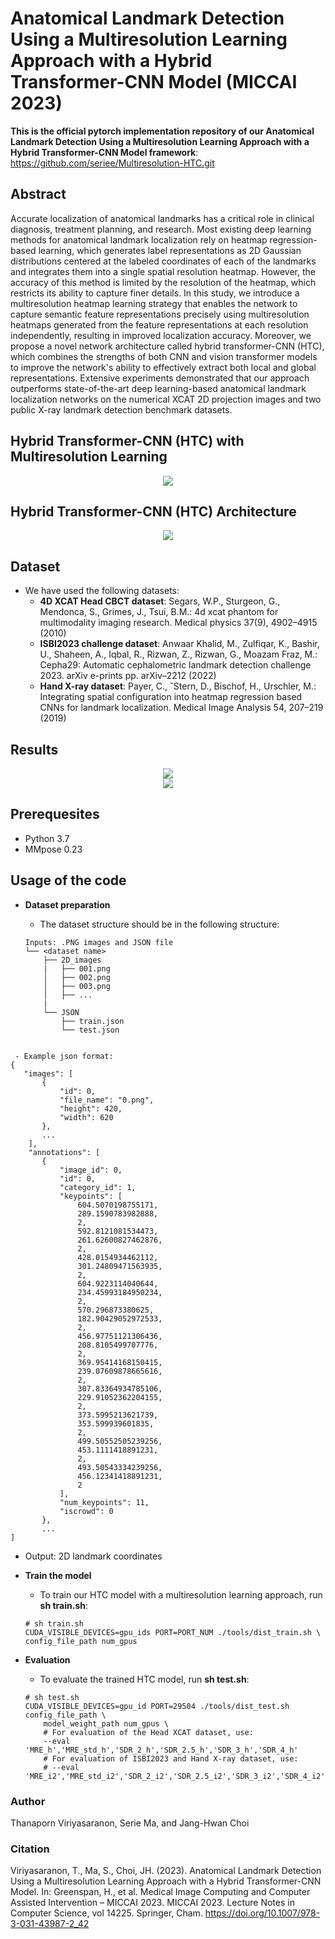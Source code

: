 # Anatomical Landmark Detection Using a Multiresolution Learning Approach with a Hybrid Transformer-CNN Model (MICCAI 2023)


**This is the official pytorch implementation repository of our Anatomical Landmark Detection Using a Multiresolution Learning Approach with a Hybrid Transformer-CNN Model framework**: https://github.com/seriee/Multiresolution-HTC.git

## Abstract
Accurate localization of anatomical landmarks has a critical role in clinical diagnosis, treatment planning, and research. Most existing deep learning methods for anatomical landmark localization rely on heatmap regression-based learning, which generates label representations as 2D Gaussian distributions centered at the labeled coordinates of each of the landmarks and integrates them into a single spatial resolution heatmap. However, the accuracy of this method is limited by the resolution of the heatmap, which restricts its ability to capture finer details. In this study, we introduce a multiresolution heatmap learning strategy that enables the network to capture semantic feature representations precisely using multiresolution heatmaps generated from the feature representations at each resolution independently, resulting in improved localization accuracy. Moreover, we propose a novel network architecture called hybrid transformer-CNN (HTC), which combines the strengths of both CNN and vision transformer models to improve the network's ability to effectively extract both local and global representations. 
Extensive experiments demonstrated that our approach outperforms state-of-the-art deep learning-based anatomical landmark localization networks on the numerical XCAT 2D projection images and two public X-ray landmark detection benchmark datasets.

## Hybrid Transformer-CNN (HTC) with Multiresolution Learning
<div align="center">
  <img src="resources/Multiresolution_learning_HTC.png"/>
</div>


## Hybrid Transformer-CNN (HTC) Architecture
<div align="center">
  <img src="resources/Hybrid_Transformer_CNN.png"/>
</div>

## Dataset
- We have used the following datasets:
  - **4D XCAT Head CBCT dataset**: Segars, W.P., Sturgeon, G., Mendonca, S., Grimes, J., Tsui, B.M.: 4d xcat phantom for multimodality imaging research. Medical physics 37(9), 4902–4915 (2010)
  - **ISBI2023 challenge dataset**: Anwaar Khalid, M., Zulfiqar, K., Bashir, U., Shaheen, A., Iqbal, R., Rizwan, Z., Rizwan, G., Moazam Fraz, M.: Cepha29: Automatic cephalometric landmark detection challenge 2023. arXiv e-prints pp. arXiv–2212 (2022)
  - **Hand X-ray dataset**: Payer, C., ˇStern, D., Bischof, H., Urschler, M.: Integrating spatial configuration into heatmap regression based CNNs for landmark localization. Medical Image Analysis 54, 207–219 (2019)

## Results
<div align="center">
  <img src="resources/Table1.PNG"/>
</div>
<div align="center">
  <img src="resources/Table2.PNG"/>
</div>

## Prerequesites
- Python 3.7
- MMpose 0.23

## Usage of the code
- **Dataset preparation**
  - The dataset structure should be in the following structure:

  ```
  Inputs: .PNG images and JSON file
  └── <dataset name>
      ├── 2D_images
      |   ├── 001.png
      │   ├── 002.png
      │   ├── 003.png
      │   ├── ...
      |
      └── JSON
          ├── train.json
          └── test.json
 ```

  - Example json format:
 {
    "images": [
        {
            "id": 0,
            "file_name": "0.png",
            "height": 420,
            "width": 620
        },
        ...
     ],
     "annotations": [
        {
            "image_id": 0,
            "id": 0,
            "category_id": 1,
            "keypoints": [
                604.5070198755171,
                289.1590783982888,
                2,
                592.8121081534473,
                261.62600827462876,
                2,
                428.0154934462112,
                301.24809471563935,
                2,
                604.9223114040644,
                234.45993184950234,
                2,
                570.296873380625,
                182.90429052972533,
                2,
                456.97751121306436,
                208.8105499707776,
                2,
                369.95414168150415,
                239.07609878665616,
                2,
                307.83364934785106,
                229.91052362204155,
                2,
                373.5995213621739,
                353.599939601835,
                2,
                499.50552505239256,
                453.1111418891231,
                2,
                493.50543334239256,
                456.12341418891231,
                2
            ],
            "num_keypoints": 11,
            "iscrowd": 0
        },
        ...
 ]
 ```
    
  - Output: 2D landmark coordinates

- **Train the model**
  - To train our HTC model with a multiresolution learning approach, run **sh train.sh**:
  ```
  # sh train.sh
  CUDA_VISIBLE_DEVICES=gpu_ids PORT=PORT_NUM ./tools/dist_train.sh \
  config_file_path num_gpus
  ```

- **Evaluation**
  - To evaluate the trained HTC model, run **sh test.sh**:
  ```
  # sh test.sh
  CUDA_VISIBLE_DEVICES=gpu_id PORT=29504 ./tools/dist_test.sh config_file_path \
      model_weight_path num_gpus \
      # For evaluation of the Head XCAT dataset, use:
      --eval 'MRE_h','MRE_std_h','SDR_2_h','SDR_2.5_h','SDR_3_h','SDR_4_h'
      # For evaluation of ISBI2023 and Hand X-ray dataset, use:
      # --eval 'MRE_i2','MRE_std_i2','SDR_2_i2','SDR_2.5_i2','SDR_3_i2','SDR_4_i2'
  ```

### Author
Thanaporn Viriyasaranon, Serie Ma, and Jang-Hwan Choi

### Citation 
Viriyasaranon, T., Ma, S., Choi, JH. (2023). Anatomical Landmark Detection Using a Multiresolution Learning Approach with a Hybrid Transformer-CNN Model. In: Greenspan, H., et al. Medical Image Computing and Computer Assisted Intervention – MICCAI 2023. MICCAI 2023. Lecture Notes in Computer Science, vol 14225. Springer, Cham. https://doi.org/10.1007/978-3-031-43987-2_42

